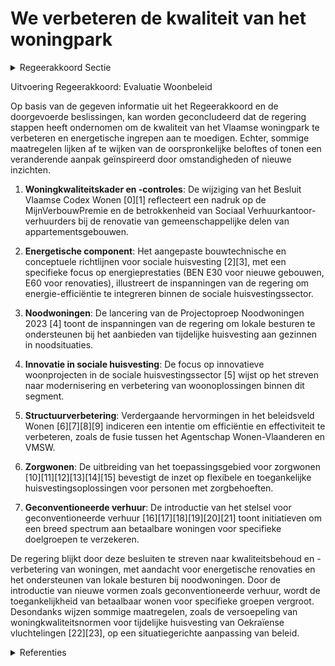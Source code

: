# We verbeteren de kwaliteit van het woningpark

<details>
        <summary>Regeerakkoord Sectie </summary>
        <p>4.2.1 We verbeteren de kwaliteit van het woningpark Het reeds goedgekeurde nieuwe woningkwaliteits-kader treedt in werking op 1 januari 2021. Die tijd is nodig om lokale besturen, verhuurders en huurders én eigenaars vertrouwd te maken met de nieuwe regelgeving. We zetten de woningkwaliteitsinstrumenten meer proactief en resultaatgericht in om zo het Vlaamse woningpatrimonium in het algemeen en de private huurmarkt in het bijzonder op te waarderen. Naast de bestaande technische verslagen wordt binnen het beoordelingskader van de woningkwaliteit een initiatief genomen om constructies m.b.t. nieuwe woonvormen te kunnen beoordelen. In het technisch verslag wordt de energeti-sche component verder uitgewerkt. Naast de verplichting tot dakisolatie en dubbele beglazing wordt de maximale EPC-score richting 2050 gradueel bepaald, rekening houdend met de woningtypologie. Een duidelijk langetermijnperspectief bevordert het draagvlak en planningsproces voor energetische ingrepen. De woningcontroles kunnen worden uitbesteed aan opgeleide en gecertifi-ceerde private woningcontroleurs. Ook lokale besturen moeten hiermee aan de slag kunnen gaan. De afwikkeling van de administratieve procedure blijft altijd op ambtelijk niveau verzekerd. Bij een woningkwaliteitsonderzoek van domiciliekamers wordt de vergunning mee in rekening genomen. Indien op voorhand wordt vastgesteld dat de kamerwoning onrechtmatig is opgedeeld, wordt het conformiteitsattest geweigerd. Als de niet-vergunde situatie wordt vastgesteld nadat er een conformiteitsattest is afgele-verd, wordt het conformiteitsattest als niet bestaande beschouwd. Ter bevordering van de klantvriendelijkheid en de transparantie worden zoveel moge-lijk premies die gericht zijn op kwaliteits-verbetering en aanpassing van de woning in 1 front-office gebundeld. De administra-tieve afhandeling gebeurt in back-office door de verschillende bevoegde diensten. Na een eerste tussentijdse evaluatie van de projecten van de ‘proefomgeving experi-mentele woonvormen’ worden hindernissen in het instrumentarium van het beleidsveld Wonen, onder meer in sociale huisvesting, maximaal weggenomen en stimuleren we het gebruik van nieuwe woonvormen. Het Vlaams overlegplatform studentenhuis-vesting wordt op een structurele wijze verdergezet en vanuit de afdeling Woningkwaliteit wordt een structureel overleg aangegaan met het Netwerk Brandweer. Heel wat Vlaamse steden en gemeenten ondervinden moeilijkheden om een gepaste herhuisvesting te vinden voor gezinnen die hun woning dienen te verlaten, bijvoorbeeld door een ongeschikt- en/of onbewoonbaarverklaring of een uithuiszetting. Om de lokale besturen te helpen bij de herhuisvesting van deze gezinnen wordt een open oproep ‘noodwo-ningen’ uitgeschreven. Via deze open oproep kunnen lokale besturen investe-ringssubsidies aanvragen, waarmee ze d.m.v. cofinanciering het aanbod aan noodwoningen kunnen vergroten. </p>
        </details> 

Uitvoering Regeerakkoord: Evaluatie Woonbeleid

Op basis van de gegeven informatie uit het Regeerakkoord en de doorgevoerde beslissingen, kan worden geconcludeerd dat de regering stappen heeft ondernomen om de kwaliteit van het Vlaamse woningpark te verbeteren en energetische ingrepen aan te moedigen. Echter, sommige maatregelen lijken af te wijken van de oorspronkelijke beloftes of tonen een veranderende aanpak geïnspireerd door omstandigheden of nieuwe inzichten.

1. **Woningkwaliteitskader en -controles**: De wijziging van het Besluit Vlaamse Codex Wonen \[0\]\[1\] reflecteert een nadruk op de MijnVerbouwPremie en de betrokkenheid van Sociaal Verhuurkantoor-verhuurders bij de renovatie van gemeenschappelijke delen van appartementsgebouwen.

2. **Energetische component**: Het aangepaste bouwtechnische en conceptuele richtlijnen voor sociale huisvesting \[2\]\[3\], met een specifieke focus op energieprestaties (BEN E30 voor nieuwe gebouwen, E60 voor renovaties), illustreert de inspanningen van de regering om energie-efficiëntie te integreren binnen de sociale huisvestingssector.

3. **Noodwoningen**: De lancering van de Projectoproep Noodwoningen 2023 \[4\] toont de inspanningen van de regering om lokale besturen te ondersteunen bij het aanbieden van tijdelijke huisvesting aan gezinnen in noodsituaties.

4. **Innovatie in sociale huisvesting**: De focus op innovatieve woonprojecten in de sociale huisvestingssector \[5\] wijst op het streven naar modernisering en verbetering van woonoplossingen binnen dit segment.

5. **Structuurverbetering**: Verdergaande hervormingen in het beleidsveld Wonen \[6\]\[7\]\[8\]\[9\] indiceren een intentie om efficiëntie en effectiviteit te verbeteren, zoals de fusie tussen het Agentschap Wonen-Vlaanderen en VMSW.

6. **Zorgwonen**: De uitbreiding van het toepassingsgebied voor zorgwonen \[10\]\[11\]\[12\]\[13\]\[14\]\[15\] bevestigt de inzet op flexibele en toegankelijke huisvestingsoplossingen voor personen met zorgbehoeften.

7. **Geconventioneerde verhuur**: De introductie van het stelsel voor geconventioneerde verhuur \[16\]\[17\]\[18\]\[19\]\[20\]\[21\] toont initiatieven om een breed spectrum aan betaalbare woningen voor specifieke doelgroepen te verzekeren.

De regering blijkt door deze besluiten te streven naar kwaliteitsbehoud en -verbetering van woningen, met aandacht voor energetische renovaties en het ondersteunen van lokale besturen bij noodwoningen. Door de introductie van nieuwe vormen zoals geconventioneerde verhuur, wordt de toegankelijkheid van betaalbaar wonen voor specifieke groepen vergroot. Desondanks wijzen sommige maatregelen, zoals de versoepeling van woningkwaliteitsnormen voor tijdelijke huisvesting van Oekraïense vluchtelingen \[22\]\[23\], op een situatiegerichte aanpassing van beleid.

<details>
        <summary> Referenties</summary>
        
**[\[0\]](https://beslissingenvlaamseregering.vlaanderen.be/?search=Wijziging%20Besluit%20Vlaamse%20Codex%20Wonen%3A%20tegemoetkomingen%20voor%20verbeteren%20en%20renovatie%20woningen&dateOption=select&startDate=2022-12-23T09%3A00%3A00Z&endDate=2022-12-23T09%3A00%3A00Z)** : **(2022-12-23)** Wijziging Besluit Vlaamse Codex Wonen: tegemoetkomingen voor verbeteren en renovatie woningen 

**[\[1\]](https://beslissingenvlaamseregering.vlaanderen.be/?search=Wijziging%20Besluit%20Vlaamse%20Codex%20Wonen%3A%20tegemoetkomingen%20voor%20verbeteren%20en%20renovatie%20woningen&dateOption=select&startDate=2022-10-07T08%3A00%3A00Z&endDate=2022-10-07T08%3A00%3A00Z)** : **(2022-10-07)** Wijziging Besluit Vlaamse Codex Wonen: tegemoetkomingen voor verbeteren en renovatie woningen 

**[\[2\]](https://beslissingenvlaamseregering.vlaanderen.be/?search=Wijzigingsbesluit%20energieprestatie%20sociale%20huisvesting&dateOption=select&startDate=2020-04-30T08%3A00%3A00Z&endDate=2020-04-30T08%3A00%3A00Z)** : **(2020-04-30)** Wijzigingsbesluit energieprestatie sociale huisvesting 

**[\[3\]](https://beslissingenvlaamseregering.vlaanderen.be/?search=Wijziging%20besluit%20Vlaamse%20Codex%20Wonen%3A%20bouwtechnische%20en%20conceptuele%20richtlijnen%20voor%20bouw%20en%20renovatie%20sociale%20huurwoningen&dateOption=select&startDate=2021-12-17T09%3A00%3A00Z&endDate=2021-12-17T09%3A00%3A00Z)** : **(2021-12-17)** Wijziging besluit Vlaamse Codex Wonen: bouwtechnische en conceptuele richtlijnen voor bouw en renovatie sociale huurwoningen 

**[\[4\]](https://beslissingenvlaamseregering.vlaanderen.be/?search=Projectoproep%20Noodwoningen%202023&dateOption=select&startDate=2023-06-02T08%3A00%3A00Z&endDate=2023-06-02T08%3A00%3A00Z)** : **(2023-06-02)** Projectoproep Noodwoningen 2023 

**[\[5\]](https://beslissingenvlaamseregering.vlaanderen.be/?search=Projectoproep%20%27Innovatieve%20woonprojecten%20in%20de%20sociale%20huisvestingssector%202023%27&dateOption=select&startDate=2023-06-02T08%3A00%3A00Z&endDate=2023-06-02T08%3A00%3A00Z)** : **(2023-06-02)** Projectoproep 'Innovatieve woonprojecten in de sociale huisvestingssector 2023' 

**[\[6\]](https://beslissingenvlaamseregering.vlaanderen.be/?search=Herstructurering%20beleidsveld%20Wonen%3A%20voorontwerp%20van%20decreet&dateOption=select&startDate=2021-11-12T09%3A00%3A00Z&endDate=2021-11-12T09%3A00%3A00Z)** : **(2021-11-12)** Herstructurering beleidsveld Wonen: voorontwerp van decreet 

**[\[7\]](https://beslissingenvlaamseregering.vlaanderen.be/?search=Herstructurering%20beleidsveld%20Wonen%3A%20voorontwerp%20van%20decreet&dateOption=select&startDate=2022-01-14T09%3A00%3A00Z&endDate=2022-01-14T09%3A00%3A00Z)** : **(2022-01-14)** Herstructurering beleidsveld Wonen: voorontwerp van decreet 

**[\[8\]](https://beslissingenvlaamseregering.vlaanderen.be/?search=Herstructurering%20beleidsveld%20Wonen%3A%20ontwerpdecreet&dateOption=select&startDate=2022-03-18T09%3A00%3A00Z&endDate=2022-03-18T09%3A00%3A00Z)** : **(2022-03-18)** Herstructurering beleidsveld Wonen: ontwerpdecreet 

**[\[9\]](https://beslissingenvlaamseregering.vlaanderen.be/?search=Wijziging%20decreten%20wonen&dateOption=select&startDate=2022-10-14T08%3A00%3A00Z&endDate=2022-10-14T08%3A00%3A00Z)** : **(2022-10-14)** Wijziging decreten wonen 

**[\[10\]](https://beslissingenvlaamseregering.vlaanderen.be/?search=Uitbreiding%20toepassingsgebied%20zorgwonen%20met%20bijgebouwen%20en%20mobiele%20units%3A%20wijziging%20Vlaamse%20Codex%20Ruimtelijke%20Ordening&dateOption=select&startDate=2021-04-23T08%3A00%3A00Z&endDate=2021-04-23T08%3A00%3A00Z)** : **(2021-04-23)** Uitbreiding toepassingsgebied zorgwonen met bijgebouwen en mobiele units: wijziging Vlaamse Codex Ruimtelijke Ordening 

**[\[11\]](https://beslissingenvlaamseregering.vlaanderen.be/?search=Inwerkingtreding%20decreet%20dat%20de%20Vlaamse%20Codex%20Ruimtelijke%20Ordening%20wijzigt%20wat%20betreft%20zorgwonen&dateOption=select&startDate=2021-07-16T06%3A00%3A00Z&endDate=2021-07-16T06%3A00%3A00Z)** : **(2021-07-16)** Inwerkingtreding decreet dat de Vlaamse Codex Ruimtelijke Ordening wijzigt wat betreft zorgwonen 

**[\[12\]](https://beslissingenvlaamseregering.vlaanderen.be/?search=Uitbreiding%20toepassingsgebied%20zorgwonen%20met%20bijgebouwen%20en%20mobiele%20units%3A%20wijzigingsdecreet%20Vlaamse%20Codex%20Ruimtelijke%20Ordening&dateOption=select&startDate=2021-06-18T08%3A00%3A00Z&endDate=2021-06-18T08%3A00%3A00Z)** : **(2021-06-18)** Uitbreiding toepassingsgebied zorgwonen met bijgebouwen en mobiele units: wijzigingsdecreet Vlaamse Codex Ruimtelijke Ordening 

**[\[13\]](https://beslissingenvlaamseregering.vlaanderen.be/?search=Uitbreiding%20toepassingsgebied%20zorgwonen%20met%20bijgebouwen%20en%20mobiele%20units%3A%20wijziging%20Vlaamse%20Codex%20Ruimtelijke%20Ordening&dateOption=select&startDate=2021-02-26T09%3A00%3A00Z&endDate=2021-02-26T09%3A00%3A00Z)** : **(2021-02-26)** Uitbreiding toepassingsgebied zorgwonen met bijgebouwen en mobiele units: wijziging Vlaamse Codex Ruimtelijke Ordening 

**[\[14\]](https://beslissingenvlaamseregering.vlaanderen.be/?search=Uitbreiding%20mogelijkheid%20zorgwonen%3A%20wijziging%20Vlaamse%20Codex%20Ruimtelijke%20Ordening&dateOption=select&startDate=2020-11-27T09%3A00%3A00Z&endDate=2020-11-27T09%3A00%3A00Z)** : **(2020-11-27)** Uitbreiding mogelijkheid zorgwonen: wijziging Vlaamse Codex Ruimtelijke Ordening 

**[\[15\]](https://beslissingenvlaamseregering.vlaanderen.be/?search=Inwerkingtreding%20decreet%20dat%20de%20Vlaamse%20Codex%20Ruimtelijke%20Ordening%20wijzigt%20wat%20betreft%20zorgwonen&dateOption=select&startDate=2021-07-02T08%3A00%3A00Z&endDate=2021-07-02T08%3A00%3A00Z)** : **(2021-07-02)** Inwerkingtreding decreet dat de Vlaamse Codex Ruimtelijke Ordening wijzigt wat betreft zorgwonen 

**[\[16\]](https://beslissingenvlaamseregering.vlaanderen.be/?search=Geconventioneerde%20verhuur%3A%20wijziging%20besluit%20Vlaamse%20Codex%20Wonen%202021&dateOption=select&startDate=2023-06-23T08%3A00%3A00Z&endDate=2023-06-23T08%3A00%3A00Z)** : **(2023-06-23)** Geconventioneerde verhuur: wijziging besluit Vlaamse Codex Wonen 2021 

**[\[17\]](https://beslissingenvlaamseregering.vlaanderen.be/?search=Aanpak%20besteding%20middelen%20voor%20verderzetting%20onderbouwde%20aanpak%20energiebesparing%20gebouwenpark%20sector%20Welzijn%2C%20Volksgezondheid%20en%20Gezin&dateOption=select&startDate=2023-11-23T16%3A00%3A00Z&endDate=2023-11-23T16%3A00%3A00Z)** : **(2023-11-23)** Aanpak besteding middelen voor verderzetting onderbouwde aanpak energiebesparing gebouwenpark sector Welzijn, Volksgezondheid en Gezin 

**[\[18\]](https://beslissingenvlaamseregering.vlaanderen.be/?search=Invoeren%20Uniform%20Kotlabel%3A%20wijziging%20Energiedecreet%20en%20Vlaamse%20Codex%20Wonen&dateOption=select&startDate=2023-07-14T08%3A00%3A00Z&endDate=2023-07-14T08%3A00%3A00Z)** : **(2023-07-14)** Invoeren Uniform Kotlabel: wijziging Energiedecreet en Vlaamse Codex Wonen 

**[\[19\]](https://beslissingenvlaamseregering.vlaanderen.be/?search=Geconventioneerde%20verhuur%3A%20wijziging%20besluit%20Vlaamse%20Codex%20Wonen%202021&dateOption=select&startDate=2023-04-28T08%3A00%3A00Z&endDate=2023-04-28T08%3A00%3A00Z)** : **(2023-04-28)** Geconventioneerde verhuur: wijziging besluit Vlaamse Codex Wonen 2021 

**[\[20\]](https://beslissingenvlaamseregering.vlaanderen.be/?search=Geconventioneerde%20verhuur%3A%20wijzigingsbesluit&dateOption=select&startDate=2022-12-23T09%3A00%3A00Z&endDate=2022-12-23T09%3A00%3A00Z)** : **(2022-12-23)** Geconventioneerde verhuur: wijzigingsbesluit 

**[\[21\]](https://beslissingenvlaamseregering.vlaanderen.be/?search=Hervorming%20subsidiestelsel%20energetische%20renovatie%20van%20sociale%20huurwoningen&dateOption=select&startDate=2023-07-14T08%3A00%3A00Z&endDate=2023-07-14T08%3A00%3A00Z)** : **(2023-07-14)** Hervorming subsidiestelsel energetische renovatie van sociale huurwoningen 

**[\[22\]](https://beslissingenvlaamseregering.vlaanderen.be/?search=Huisvesting%20tijdelijk%20ontheemden%3A%20tijdelijke%20versoepeling%20woningkwaliteitsnormen&dateOption=select&startDate=2022-03-14T20%3A00%3A00Z&endDate=2022-03-14T20%3A00%3A00Z)** : **(2022-03-14)** Huisvesting tijdelijk ontheemden: tijdelijke versoepeling woningkwaliteitsnormen 

**[\[23\]](https://beslissingenvlaamseregering.vlaanderen.be/?search=Wijziging%20besluiten%20Wonen&dateOption=select&startDate=2023-07-07T09%3A00%3A00Z&endDate=2023-07-07T09%3A00%3A00Z)** : **(2023-07-07)** Wijziging besluiten Wonen 
        </details> 

